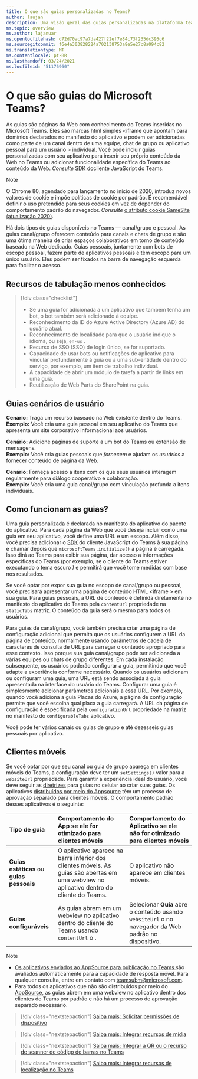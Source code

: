 ```yaml
---
title: O que são guias personalizadas no Teams?
author: laujan
description: Uma visão geral das guias personalizadas na plataforma teams
ms.topic: overview
ms.author: lajanuar
ms.openlocfilehash: d72d70ac97a7da427f22ef7e84c73f235dc395c6
ms.sourcegitcommit: f6e4a303828224a702138753a8e5e27c8a094c82
ms.translationtype: MT
ms.contentlocale: pt-BR
ms.lasthandoff: 03/24/2021
ms.locfileid: "51176960"
---
```

# <a name="what-are-microsoft-teams-tabs"></a>O que são guias do Microsoft Teams?

As guias são páginas da Web com conhecimento do Teams inseridas no Microsoft Teams. Eles são marcas html simples <iframe que apontam para domínios declarados no manifesto do aplicativo e podem ser adicionadas como parte de um canal dentro de uma equipe, chat de grupo ou aplicativo pessoal para um usuário \> individual. Você pode incluir guias personalizadas com seu aplicativo para inserir seu próprio conteúdo da Web no Teams ou adicionar funcionalidade específica do Teams ao conteúdo da Web. *Consulte* [SDK do](/javascript/api/overview/msteams-client)cliente JavaScript do Teams.

> [!NOTE]
> O Chrome 80, agendado para lançamento no início de 2020, introduz novos valores de cookie e impõe políticas de cookie por padrão. É recomendável definir o uso pretendido para seus cookies em vez de depender do comportamento padrão do navegador. *Consulte* [o atributo cookie SameSite (atualização 2020)](../resources/samesite-cookie-update.md).

Há dois tipos de guias disponíveis no Teams — canal/grupo e pessoal. As guias canal/grupo oferecem conteúdo para canais e chats de grupo e são uma ótima maneira de criar espaços colaborativos em torno de conteúdo baseado na Web dedicado. Guias pessoais, juntamente com bots de escopo pessoal, fazem parte de aplicativos pessoais e têm escopo para um único usuário. Eles podem ser fixados na barra de navegação esquerda para facilitar o acesso.

## <a name="lesser-known-tab-features"></a>Recursos de tabulação menos conhecidos

> [!div class="checklist"]
>
> * Se uma guia for adicionada a um aplicativo que também tenha um bot, o bot também será adicionado à equipe.
> * Reconhecimento da ID do Azure Active Directory (Azure AD) do usuário atual.
> * Reconhecimento de localidade para que o usuário indique o idioma, ou seja, `en-us` . 
> * Recurso de SSO (SSO) de login único, se for suportado.
> * Capacidade de usar bots ou notificações de aplicativo para vincular profundamente à guia ou a uma sub-entidade dentro do serviço, por exemplo, um item de trabalho individual.
> * A capacidade de abrir um módulo de tarefa a partir de links em uma guia.
> * Reutilização de Web Parts do SharePoint na guia.

## <a name="tabs-user-scenarios"></a>Guias cenários de usuário

**Cenário:** Traga um recurso baseado na Web existente dentro do Teams. \
**Exemplo:** Você cria uma guia pessoal em seu aplicativo do Teams que apresenta um site corporativo informacional aos usuários.

**Cenário:** Adicione páginas de suporte a um bot do Teams ou extensão de mensagens. \
**Exemplo:** Você cria guias pessoais que *fornecem* e ajudam os *usuários* a fornecer conteúdo de página da Web.

**Cenário:** Forneça acesso a itens com os que seus usuários interagem regularmente para diálogo cooperativo e colaboração. \
**Exemplo:** Você cria uma guia canal/grupo com vinculação profunda a itens individuais.

## <a name="how-do-tabs-work"></a>Como funcionam as guias?

Uma guia personalizada é declarada no manifesto do aplicativo do pacote do aplicativo. Para cada página da Web que você deseja incluir como uma guia em seu aplicativo, você define uma URL e um escopo. Além disso, você precisa adicionar o [SDK](/javascript/api/overview/msteams-client) do cliente JavaScript do Teams à sua página e chamar depois que `microsoftTeams.initialize()` a página é carregada. Isso dirá ao Teams para exibir sua página, dar acesso a informações específicas do Teams (por exemplo, se o cliente do Teams estiver executando o tema escuro *)* e permitirá que você tome medidas com base nos resultados.

Se você optar por expor sua guia no escopo de canal/grupo ou pessoal, você precisará apresentar uma página de conteúdo HTML <iframe \> em sua guia. [](~/tabs/how-to/create-tab-pages/content-page.md) Para guias pessoais, a URL de conteúdo é definida diretamente no manifesto do aplicativo do Teams pela `contentUrl` propriedade na `staticTabs` matriz. O conteúdo da guia será o mesmo para todos os usuários.

Para guias de canal/grupo, você também precisa criar uma página de configuração adicional que permita que os usuários configurem a URL da página de conteúdo, normalmente usando parâmetros de cadeia de caracteres de consulta de URL para carregar o conteúdo apropriado para esse contexto. Isso porque sua guia canal/grupo pode ser adicionada a várias equipes ou chats de grupo diferentes. Em cada instalação subsequente, os usuários poderão configurar a guia, permitindo que você adapte a experiência conforme necessário. Quando os usuários adicionam ou configuram uma guia, uma URL está sendo associada à guia apresentada na interface do usuário do Teams. Configurar uma guia é simplesmente adicionar parâmetros adicionais a essa URL. Por exemplo, quando você adiciona a guia Placas do Azure, a página de configuração permite que você escolha qual placa a guia carregará. A URL da página de configuração é especificada pela  `configurationUrl` propriedade na matriz no manifesto do `configurableTabs` aplicativo.

Você pode ter vários canais ou guias de grupo e até dezesseis guias pessoais por aplicativo.

## <a name="mobile-clients"></a>Clientes móveis

Se você optar por que seu canal ou guia de grupo apareça em clientes móveis do Teams, a configuração deve ter um `setSettings()` valor para a `websiteUrl` propriedade. Para garantir a experiência ideal do usuário, você deve seguir as [diretrizes](~/tabs/design/tabs-mobile.md) para guias no celular ao criar suas guias. Os aplicativos [distribuídos por meio do Appsource](~/concepts/deploy-and-publish/appsource/publish.md) têm um processo de aprovação separado para clientes móveis. O comportamento padrão desses aplicativos é o seguinte:

| **Tipo de guia** | **Comportamento do App se ele for otimizado para clientes móveis** | **Comportamento do Aplicativo se ele não for otimizado para clientes móveis** |
|:-----|:-----|:-----|
| **Guias estáticas** ou **guias pessoais**|O aplicativo aparece na barra inferior dos clientes móveis. As guias são abertas em uma webview no aplicativo dentro do cliente do Teams. | O aplicativo não aparece em clientes móveis. |
| **Guias configuráveis** | As guias abrem em um webview no aplicativo dentro do cliente do Teams usando `contentUrl` o . | Selecionar **Guia** abre o conteúdo usando `websiteUrl` o no navegador da Web padrão no dispositivo. |


> [!NOTE]
>
> * [Os aplicativos enviados ao AppSource para publicação no Teams ](../concepts/deploy-and-publish/overview.md#publish-to-appsource) são avaliados automaticamente para a capacidade de resposta móvel. Para qualquer consulta, entre em contato com teamsubm@microsoft.com.
> * Para todos os aplicativos que não são distribuídos por meio do [AppSource](../concepts/deploy-and-publish/overview.md), as guias abrem em uma webview no aplicativo dentro dos clientes do Teams por padrão e não há um processo de aprovação separado necessário.

> [!div class="nextstepaction"]
> [Saiba mais: Solicitar permissões de dispositivo](../concepts/device-capabilities/native-device-permissions.md)

> [!div class="nextstepaction"]
> [Saiba mais: Integrar recursos de mídia](../concepts/device-capabilities/mobile-camera-image-permissions.md)

> [!div class="nextstepaction"]
> [Saiba mais: Integrar a QR ou o recurso de scanner de código de barras no Teams](../concepts/device-capabilities/qr-barcode-scanner-capability.md)

> [!div class="nextstepaction"]
> [Saiba mais: Integrar recursos de localização no Teams](../concepts/device-capabilities/location-capability.md)
